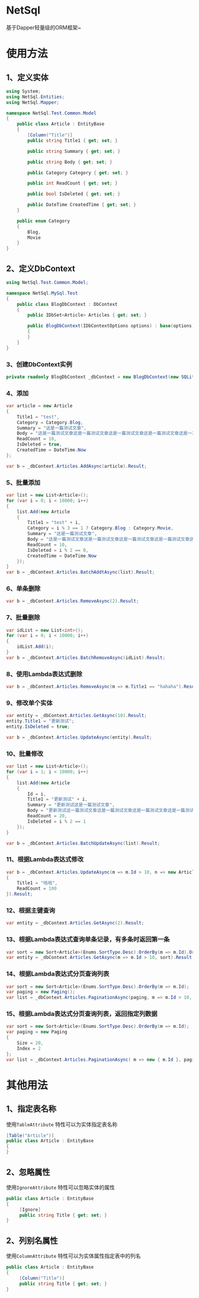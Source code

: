 # NetSql
基于Dapper轻量级的ORM框架~
# 使用方法
## 1、定义实体
``` C#
using System;
using NetSql.Entities;
using NetSql.Mapper;

namespace NetSql.Test.Common.Model
{
    public class Article : EntityBase
    {
        [Column("Title")]
        public string Title1 { get; set; }

        public string Summary { get; set; }

        public string Body { get; set; }

        public Category Category { get; set; }

        public int ReadCount { get; set; }

        public bool IsDeleted { get; set; }

        public DateTime CreatedTime { get; set; }
    }

    public enum Category
    {
        Blog,
        Movie
    }
}
```
## 2、定义DbContext
``` C#
using NetSql.Test.Common.Model;

namespace NetSql.MySql.Test
{
    public class BlogDbContext : DbContext
    {
        public IDbSet<Article> Articles { get; set; }

        public BlogDbContext(IDbContextOptions options) : base(options)
        {
        }
    }
}
```
### 3、创建DbContext实例
``` C#
private readonly BlogDbContext _dbContext = new BlogDbContext(new SQLiteDbContextOptions("Filename=./Database/Test.db"));
```
### 4、添加
``` C#
var article = new Article
{
    Title1 = "test",
    Category = Category.Blog,
    Summary = "这是一篇测试文章",
    Body = "这是一篇测试文章这是一篇测试文章这是一篇测试文章这是一篇测试文章这是一篇测试文章这是一篇测试文章这是一篇测试文章这是一篇测试文章",
    ReadCount = 10,
    IsDeleted = true,
    CreatedTime = DateTime.Now
};

var b = _dbContext.Articles.AddAsync(article).Result;
```
### 5、批量添加
``` C#
var list = new List<Article>();
for (var i = 0; i < 10000; i++)
{
    list.Add(new Article
    {
        Title1 = "test" + i,
        Category = i % 3 == 1 ? Category.Blog : Category.Movie,
        Summary = "这是一篇测试文章",
        Body = "这是一篇测试文章这是一篇测试文章这是一篇测试文章这是一篇测试文章这是一篇测试文章这是一篇测试文章这是一篇测试文章这是一篇测试文章",
        ReadCount = 10,
        IsDeleted = i % 2 == 0,
        CreatedTime = DateTime.Now
    });
}
var b = _dbContext.Articles.BatchAddtAsync(list).Result;
```
### 6、单条删除
``` C#
var b = _dbContext.Articles.RemoveAsync(2).Result;
```
### 7、批量删除
``` C#
var idList = new List<int>();
for (var i = 0; i < 10000; i++)
{
    idList.Add(i);
}
var b = _dbContext.Articles.BatchRemoveAsync(idList).Result;
```
### 8、使用Lambda表达式删除
``` C#
var b = _dbContext.Articles.RemoveAsync(m => m.Title1 == "hahaha").Result;
```
### 9、修改单个实体
``` C#
var entity = _dbContext.Articles.GetAsync(10).Result;
entity.Title1 = "更新测试";
entity.IsDeleted = true;

var b = _dbContext.Articles.UpdateAsync(entity).Result;
```
### 10、批量修改
``` C#
var list = new List<Article>();
for (var i = 1; i < 10000; i++)
{
    list.Add(new Article
    {
        Id = i,
        Title1 = "更新测试" + i,
        Summary = "更新测试这是一篇测试文章",
        Body = "更新测试这一篇测试文章这是一篇测试文章这是一篇测试文章这是一篇测试文章这是一篇测试文章这是一篇测试文章这是一篇测试文章这是一篇测试",
        ReadCount = 20,
        IsDeleted = i % 2 == 1
    });
}

var b = _dbContext.Articles.BatchUpdateAsync(list).Result;
```
### 11、根据Lambda表达式修改
``` C#
var b = _dbContext.Articles.UpdateAsync(m => m.Id > 10, n => new Article
{
    Title1 = "哈哈",
    ReadCount = 100
}).Result;
```
### 12、根据主键查询
``` C#
var entity = _dbContext.Articles.GetAsync(2).Result;
```
### 13、根据Lambda表达式查询单条记录，有多条时返回第一条
``` C#
var sort = new Sort<Article>(Enums.SortType.Desc).OrderBy(m => m.Id).OrderBy(m => m.Title1);
var entity = _dbContext.Articles.GetAsync(m => m.Id > 10, sort).Result;
```
### 14、根据Lambda表达式分页查询列表
``` C#
var sort = new Sort<Article>(Enums.SortType.Desc).OrderBy(m => m.Id);
var paging = new Paging();
var list = _dbContext.Articles.PaginationAsync(paging, m => m.Id > 10, sort).Result;
```
### 15、根据Lambda表达式分页查询列表，返回指定列数据
``` C#
var sort = new Sort<Article>(Enums.SortType.Desc).OrderBy(m => m.Id);
var paging = new Paging
{
    Size = 20,
    Index = 2
};
var list = _dbContext.Articles.PaginationAsync( m => new { m.Id }, paging, m => m.Id > 10, sort).Result;
```
# 其他用法
## 1、指定表名称
使用``` TableAttribute ``` 特性可以为实体指定表名称
``` C#
[Table("Article")]
public class Article : EntityBase
{
}
```
## 2、忽略属性
使用``` IgnoreAttribute ``` 特性可以忽略实体的属性
``` C#
public class Article : EntityBase
{
     [Ignore]
     public string Title { get; set; }
}
```
## 2、列别名属性
使用``` ColumnAttribute ``` 特性可以为实体属性指定表中的列名
``` C#
public class Article : EntityBase
{
     [Column("Title")]
     public string Title { get; set; }
}
```
